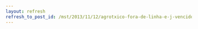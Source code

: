 ```yaml
---
layout: refresh
refresh_to_post_id: /mst/2013/11/12/agrotxico-fora-de-linha-e-j-vencido-ainda-circula-pelo-interior-do-pas
---
```

